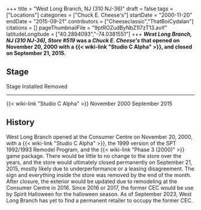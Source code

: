 +++
title = "West Long Branch, NJ (310 NJ-36)"
draft = false
tags = ["Locations"]
categories = ["Chuck E. Cheese's"]
startDate = "2000-11-20"
endDate = "2015-09-21"
contributors = ["Cheeseclassic","ThatBoiCydalan"]
citations = []
pageThumbnailFile = "9ptROZudByNbZ1I7zT13.avif"
latitudeLongitude = ["40.2894093","-74.0381551"]
+++
***West Long Branch, NJ (310 NJ-36), Store #519* was a *Chuck E. Cheese's* that opened on November 20, 2000 with a {{< wiki-link "Studio C Alpha" >}}, and closed on September 21, 2015.**

## Stage

  Stage                                    Installed       Removed
  ---------------------------------------- --------------- ----------------
  {{< wiki-link "Studio C Alpha" >}}   November 2000   September 2015

## History

West Long Branch opened at the Consumer Centre on November 20, 2000, with a {{< wiki-link "Studio C Alpha" >}}, the 1999 version of the SPT 1992/1993 Remodel Program, and the {{< wiki-link "Phase 3 (2000)" >}} game package. There would be little to no change to the store over the years, and the store would ultimately closed permanently on September 21, 2015, mostly likely due to underperformance or a leasing disagreement. The sign and everything inside the store was removed by the end of the month. After closure, the exterior would be updated due to remodeling at the Consumer Centre in 2016. Since 2016 or 2017, the former CEC would be use by Spirit Halloween for the halloween season. As of September 2023, West Long Branch has yet to find a permanent retailer to occupy the former CEC.
